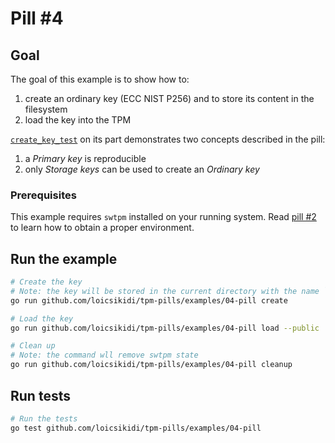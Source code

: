 # Pill #4

## Goal

The goal of this example is to show how to:

1. create an ordinary key (ECC NIST P256) and to store its content in the filesystem
1. load the key into the TPM

[`create_key_test`](./create_key_test.go) on its part demonstrates two concepts described in the pill:

1. a *Primary key* is reproducible
1. only *Storage keys* can be used to create an *Ordinary key*

### Prerequisites

This example requires `swtpm` installed on your running system. Read [pill #2](https://tpmpills.com/02-install-tooling.html) to learn how to obtain a proper environment.

## Run the example

```bash
# Create the key
# Note: the key will be stored in the current directory with the name `tpmkey.pub` and `tpmkey.priv`
go run github.com/loicsikidi/tpm-pills/examples/04-pill create

# Load the key
go run github.com/loicsikidi/tpm-pills/examples/04-pill load --public ./tpmkey.pub --private ./tpmkey.priv

# Clean up
# Note: the command wll remove swtpm state
go run github.com/loicsikidi/tpm-pills/examples/04-pill cleanup
```

## Run tests

```bash
# Run the tests
go test github.com/loicsikidi/tpm-pills/examples/04-pill
```




